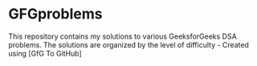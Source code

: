 # GFGproblems
This repository contains my solutions to various GeeksforGeeks DSA problems. The solutions are organized by the level of difficulty - Created using [GfG To GitHub]
